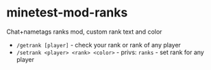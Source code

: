 # minetest-mod-ranks
Chat+nametags ranks mod, custom rank text and color
* `/getrank [player]` - check your rank or rank of any player
* `/setrank <player> <rank> <color>` - privs: `ranks` - set rank for any player
